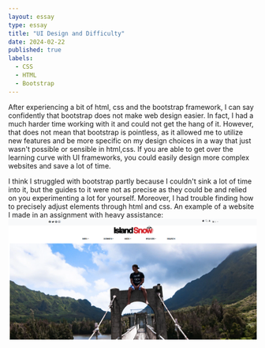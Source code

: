 ```yaml
---
layout: essay
type: essay
title: "UI Design and Difficulty"
date: 2024-02-22
published: true
labels:
  - CSS
  - HTML
  - Bootstrap
---
```


After experiencing a bit of html, css and the bootstrap framework, I can say confidently that bootstrap does not make web design easier. In fact, I had a much harder time working with it and could not get the hang of it. However, that does not mean that bootstrap is pointless, as it allowed me to utilize new features and be more specific on my design choices in a way that just wasn't possible or sensible in html,css. If you are able to get over the learning curve with UI frameworks, you could easily design more complex websites and save a lot of time. 

I think I struggled with bootstrap partly because I couldn't sink a lot of time into it, but the guides to it were not as precise as they could be and relied on you experimenting a lot for yourself. Moreover, I had trouble finding how to precisely adjust elements through html and css. 
An example of a website I made in an assignment with heavy assistance: 
<img class = "img-fluid" src = "img/Screenshot 2024-02-22 222655.png">
